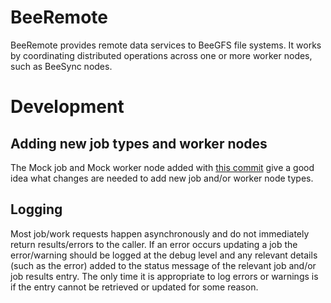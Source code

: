 BeeRemote
=========

BeeRemote provides remote data services to BeeGFS file systems. It works by
coordinating distributed operations across one or more worker nodes, such as
BeeSync nodes.


# Development

## Adding new job types and worker nodes

The Mock job and Mock worker node added with [this
commit](https://github.com/ThinkParQ/bee-remote/commit/4828d673f209c7260e69562a52bab6866e967546)
give a good idea what changes are needed to add new job and/or worker node
types.

## Logging

Most job/work requests happen asynchronously and do not immediately return results/errors to the caller. If an error occurs updating a job the error/warning should be logged at the debug level and any relevant details (such as the error) added to the status message of the relevant job and/or job results entry. The only time it is appropriate to log errors or warnings is if the entry cannot be retrieved or updated for some reason.